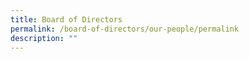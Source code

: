 ```yaml
---
title: Board of Directors
permalink: /board-of-directors/our-people/permalink
description: ""
---
```

